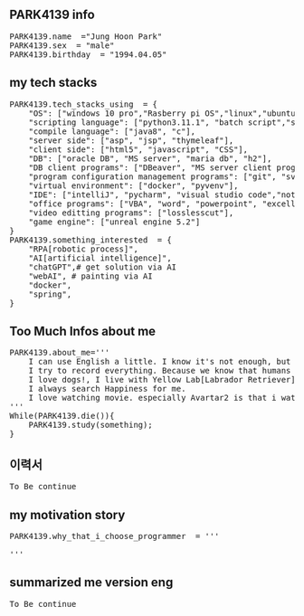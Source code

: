 ## PARK4139 info
<pre>
PARK4139.name  ="Jung Hoon Park" 
PARK4139.sex  = "male"
PARK4139.birthday  = "1994.04.05"  
</pre>
## my tech stacks
<pre>
PARK4139.tech_stacks_using  = {
    "OS": ["windows 10 pro","Rasberry pi OS","linux","ubuntu"], 
    "scripting language": ["python3.11.1", "batch script","shell script"], 
    "compile language": ["java8", "c"], 
    "server side": ["asp", "jsp", "thymeleaf"], 
    "client side": ["html5", "javascript", "CSS"],
    "DB": ["oracle DB", "MS server", "maria db", "h2"],
    "DB client programs": ["DBeaver", "MS server client program", "sqlplus"],
    "program configuration management programs": ["git", "svn"],
    "virtual environment": ["docker", "pyvenv"],
    "IDE": ["intelliJ", "pycharm", "visual studio code","notepad++", ""],
    "office programs": ["VBA", "word", "powerpoint", "excell"], 
    "video editting programs": ["losslesscut"],
    "game engine": ["unreal engine 5.2"]
}
PARK4139.something_interested  = {
    "RPA[robotic process]",
    "AI[artificial intelligence]",
    "chatGPT",# get solution via AI
    "webAI", # painting via AI
    "docker",
    "spring",
}
</pre>
## Too Much Infos about me
<pre>
PARK4139.about_me='''
    I can use English a little. I know it's not enough, but I'm still trying to use it
    I try to record everything. Because we know that humans are oblivious animals, including me.
    I love dogs!, I live with Yellow Lab[Labrador Retriever]. When things aren't going well, I go for a walk, dogs make me laugh.
    I always search Happiness for me.
    I love watching movie. especially Avartar2 is that i watch recently.
'''
While(PARK4139.die()){
    PARK4139.study(something); 
}
</pre>

## 이력서
<pre>
To Be continue
</pre>
## my motivation story
<pre>
PARK4139.why_that_i_choose_programmer  = '''

'''
</pre>
## summarized me version eng
<pre>
To Be continue
</pre>
